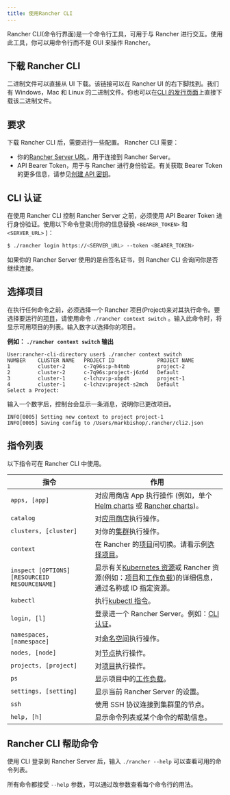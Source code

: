 ```yaml
---
title: 使用Rancher CLI
---
```


Rancher CLI(命令行界面)是一个命令行工具，可用于与 Rancher 进行交互。使用此工具，你可以用命令行而不是 GUI 来操作 Rancher。

## 下载 Rancher CLI

二进制文件可以直接从 UI 下载。该链接可以在 Rancher UI 的右下脚找到。我们有 Windows，Mac 和 Linux 的二进制文件。你也可以在[CLI 的发行页面](https://github.com/rancher/cli/releases)上直接下载该二进制文件。

## 要求

下载 Rancher CLI 后，需要进行一些配置。 Rancher CLI 需要：

- 你的[Rancher Server URL](/docs/admin-settings/_index)，用于连接到 Rancher Server。
- API Bearer Token，用于与 Rancher 进行身份验证。有关获取 Bearer Token 的更多信息，请参见[创建 API 密钥](/docs/user-settings/api-keys/_index)。

## CLI 认证

在使用 Rancher CLI 控制 Rancher Server 之前，必须使用 API​​ Bearer Token 进行身份验证。使用以下命令登录(用你的信息替换 `<BEARER_TOKEN>` 和 `<SERVER_URL>` )：

```bash
$ ./rancher login https://<SERVER_URL> --token <BEARER_TOKEN>
```

如果你的 Rancher Server 使用的是自签名证书，则 Rancher CLI 会询问你是否继续连接。

## 选择项目

在执行任何命令之前，必须选择一个 Rancher 项目(Project)来对其执行命令。要选择要运行的[项目](/docs/cluster-admin/projects-and-namespaces/_index)，请使用命令 `./rancher context switch` 。输入此命令时，将显示可用项目的列表。输入数字以选择你的项目。

**例如： `./rancher context switch` 输出**

```
User:rancher-cli-directory user$ ./rancher context switch
NUMBER    CLUSTER NAME   PROJECT ID              PROJECT NAME
1         cluster-2      c-7q96s:p-h4tmb         project-2
2         cluster-2      c-7q96s:project-j6z6d   Default
3         cluster-1      c-lchzv:p-xbpdt         project-1
4         cluster-1      c-lchzv:project-s2mch   Default
Select a Project:
```

输入一个数字后，控制台会显示一条消息，说明你已更改项目。

```
INFO[0005] Setting new context to project project-1
INFO[0005] Saving config to /Users/markbishop/.rancher/cli2.json
```

## 指令列表

以下指令可在 Rancher CLI 中使用。

| 指令                                          | 作用                                                                                                                                                                                                                                                                       |
| --------------------------------------------- | -------------------------------------------------------------------------------------------------------------------------------------------------------------------------------------------------------------------------------------------------------------------------- |
| `apps, [app]`                                 | 对应用商店 App 执行操作 (例如，单个[Helm charts](https://helm.sh/docs/) 或 [Rancher charts](/docs/catalog/custom/_index))。                                                                                                                                                |
| `catalog`                                     | 对[应用商店](/docs/catalog/_index)执行操作。                                                                                                                                                                                                                               |
| `clusters, [cluster]`                         | 对你的[集群](/docs/cluster-provisioning/_index)执行操作。                                                                                                                                                                                                                  |
| `context`                                     | 在 Rancher 的[项目](/docs/cluster-admin/projects-and-namespaces/_index)间切换。请看示例[选择项目](#选择项目)。                                                                                                                                                             |
| `inspect [OPTIONS] [RESOURCEID RESOURCENAME]` | 显示有关[Kubernetes 资源](https://kubernetes.io/docs/reference/kubectl/cheatsheet/#resource-types)或 Rancher 资源(例如：[项目](/docs/cluster-admin/projects-and-namespaces/_index)和[工作负载](/docs/k8s-in-rancher/workloads/_index))的详细信息，通过名称或 ID 指定资源。 |
| `kubectl`                                     | 执行[kubectl 指令](https://kubernetes.io/docs/reference/kubectl/overview/#operations)。                                                                                                                                                                                    |
| `login, [l]`                                  | 登录进一个 Rancher Server。例如：[CLI 认证](#cli认证)。                                                                                                                                                                                                                    |
| `namespaces, [namespace]`                     | 对[命名空间](/docs/cluster-admin/projects-and-namespaces/_index)执行操作。                                                                                                                                                                                                 |
| `nodes, [node]`                               | 对[节点](/docs/overview/concepts/_index)执行操作。                                                                                                                                                                                                                         |
| `projects, [project]`                         | 对[项目](/docs/cluster-admin/projects-and-namespaces/_index)执行操作。                                                                                                                                                                                                     |
| `ps`                                          | 显示项目中的[工作负载](/docs/k8s-in-rancher/workloads/_index)。                                                                                                                                                                                                            |
| `settings, [setting]`                         | 显示当前 Rancher Server 的设置。                                                                                                                                                                                                                                           |
| `ssh`                                         | 使用 SSH 协议连接到集群里的节点。                                                                                                                                                                                                                                          |
| `help, [h]`                                   | 显示命令列表或某个命令的帮助信息。                                                                                                                                                                                                                                         |

## Rancher CLI 帮助命令

使用 CLI 登录到 Rancher Server 后，输入 `./rancher --help` 可以查看可用的命令列表。

所有命令都接受 `--help` 参数，可以通过改参数查看每个命令行的用法。
